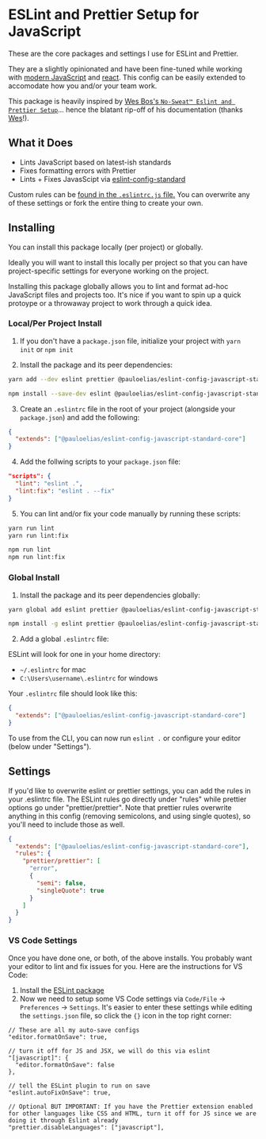 # ESLint and Prettier Setup for JavaScript

These are the core packages and settings I use for ESLint and Prettier.

They are a slightly opinionated and have been fine-tuned while working with [modern JavaScript](https://javascript.info) and [react](https://reactjs.org). This config can be easily extended to accomodate how you and/or your team work.

This package is heavily inspired by [Wes Bos's `No-Sweat™ Eslint and Prettier Setup`](https://github.com/wesbos/eslint-config-wesbos/)... hence the blatant rip-off of his documentation (thanks [Wes](https://twitter.com/wesbos)!).

## What it Does

- Lints JavaScript based on latest-ish standards
- Fixes formatting errors with Prettier
- Lints + Fixes JavasScipt via [eslint-config-standard](https://github.com/standard/eslint-config-standard)

Custom rules can be [found in the `.eslintrc.js` file.](.eslintrc.js) You can overwrite any of these settings or fork the entire thing to create your own.

## Installing

You can install this package locally (per project) or globally.

Ideally you will want to install this locally per project so that you can have project-specific settings for everyone working on the project.

Installing this package globally allows you to lint and format ad-hoc JavaScript files and projects too. It's nice if you want to spin up a quick protoype or a throwaway project to work through a quick idea.

### Local/Per Project Install

1. If you don't have a `package.json` file, initialize your project with `yarn init` or `npm init`

2. Install the package and its peer dependencies:

```sh
yarn add --dev eslint prettier @pauloelias/eslint-config-javascript-standard-core
```

```sh
npm install --save-dev eslint @pauloelias/eslint-config-javascript-standard-core
```

3. Create an `.eslintrc` file in the root of your project (alongside your `package.json`) and add the following:

```json
{
  "extends": ["@pauloelias/eslint-config-javascript-standard-core"]
}
```

4. Add the follwing scripts to your `package.json` file:

```json
"scripts": {
  "lint": "eslint .",
  "lint:fix": "eslint . --fix"
}
```

5. You can lint and/or fix your code manually by running these scripts:

```sh
yarn run lint
yarn run lint:fix
```

```sh
npm run lint
npm run lint:fix
```

### Global Install

1. Install the package and its peer dependencies globally:

```sh
yarn global add eslint prettier @pauloelias/eslint-config-javascript-standard-core
```

```sh
npm install -g eslint prettier @pauloelias/eslint-config-javascript-standard-core
```

2. Add a global `.eslintrc` file:

ESLint will look for one in your home directory:

- `~/.eslintrc` for mac
- `C:\Users\username\.eslintrc` for windows

Your `.eslintrc` file should look like this:

```json
{
  "extends": ["@pauloelias/eslint-config-javascript-standard-core"]
}
```

To use from the CLI, you can now run `eslint .` or configure your editor (below under "Settings").

## Settings

If you'd like to overwrite eslint or prettier settings, you can add the rules in your .eslintrc file. The ESLint rules go directly under "rules" while prettier options go under "prettier/prettier". Note that prettier rules overwrite anything in this config (removing semicolons, and using single quotes), so you'll need to include those as well.

```json
{
  "extends": ["@pauloelias/eslint-config-javascript-standard-core"],
  "rules": {
    "prettier/prettier": [
      "error",
      {
        "semi": false,
        "singleQuote": true
      }
    ]
  }
}
```

### VS Code Settings

Once you have done one, or both, of the above installs. You probably want your editor to lint and fix issues for you. Here are the instructions for VS Code:

1. Install the [ESLint package](https://marketplace.visualstudio.com/items?itemName=dbaeumer.vscode-eslint)
2. Now we need to setup some VS Code settings via `Code/File` → `Preferences` → `Settings`. It's easier to enter these settings while editing the `settings.json` file, so click the `{}` icon in the top right corner:

```
// These are all my auto-save configs
"editor.formatOnSave": true,

// turn it off for JS and JSX, we will do this via eslint
"[javascript]": {
  "editor.formatOnSave": false
},

// tell the ESLint plugin to run on save
"eslint.autoFixOnSave": true,

// Optional BUT IMPORTANT: If you have the Prettier extension enabled for other languages like CSS and HTML, turn it off for JS since we are doing it through Eslint already
"prettier.disableLanguages": ["javascript"],
```
